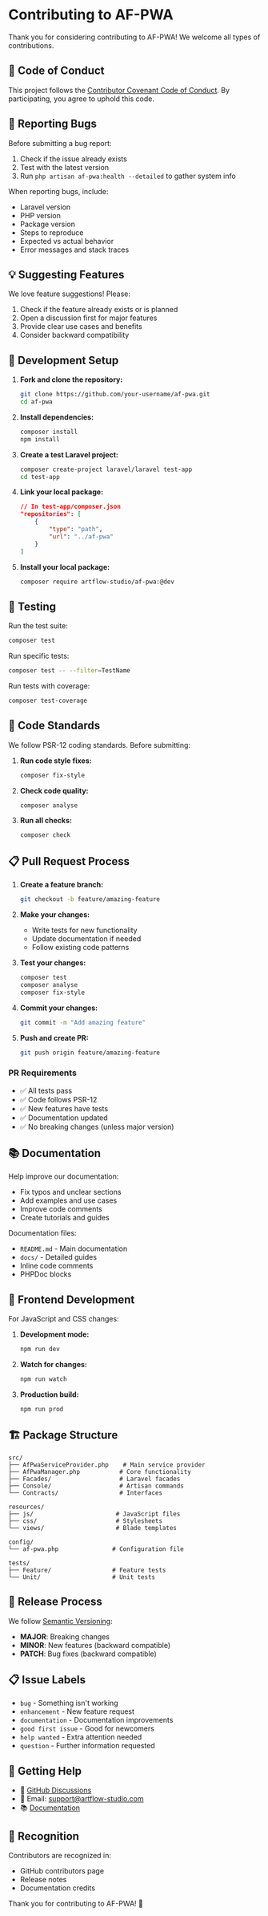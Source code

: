 # Contributing to AF-PWA

Thank you for considering contributing to AF-PWA! We welcome all types of contributions.

## 🤝 Code of Conduct

This project follows the [Contributor Covenant Code of Conduct](CODE_OF_CONDUCT.md). By participating, you agree to uphold this code.

## 🐛 Reporting Bugs

Before submitting a bug report:
1. Check if the issue already exists
2. Test with the latest version
3. Run `php artisan af-pwa:health --detailed` to gather system info

When reporting bugs, include:
- Laravel version
- PHP version
- Package version
- Steps to reproduce
- Expected vs actual behavior
- Error messages and stack traces

## 💡 Suggesting Features

We love feature suggestions! Please:
1. Check if the feature already exists or is planned
2. Open a discussion first for major features
3. Provide clear use cases and benefits
4. Consider backward compatibility

## 🔧 Development Setup

1. **Fork and clone the repository:**
   ```bash
   git clone https://github.com/your-username/af-pwa.git
   cd af-pwa
   ```

2. **Install dependencies:**
   ```bash
   composer install
   npm install
   ```

3. **Create a test Laravel project:**
   ```bash
   composer create-project laravel/laravel test-app
   cd test-app
   ```

4. **Link your local package:**
   ```json
   // In test-app/composer.json
   "repositories": [
       {
           "type": "path",
           "url": "../af-pwa"
       }
   ]
   ```

5. **Install your local package:**
   ```bash
   composer require artflow-studio/af-pwa:@dev
   ```

## 🧪 Testing

Run the test suite:
```bash
composer test
```

Run specific tests:
```bash
composer test -- --filter=TestName
```

Run tests with coverage:
```bash
composer test-coverage
```

## 📝 Code Standards

We follow PSR-12 coding standards. Before submitting:

1. **Run code style fixes:**
   ```bash
   composer fix-style
   ```

2. **Check code quality:**
   ```bash
   composer analyse
   ```

3. **Run all checks:**
   ```bash
   composer check
   ```

## 📋 Pull Request Process

1. **Create a feature branch:**
   ```bash
   git checkout -b feature/amazing-feature
   ```

2. **Make your changes:**
   - Write tests for new functionality
   - Update documentation if needed
   - Follow existing code patterns

3. **Test your changes:**
   ```bash
   composer test
   composer analyse
   composer fix-style
   ```

4. **Commit your changes:**
   ```bash
   git commit -m "Add amazing feature"
   ```

5. **Push and create PR:**
   ```bash
   git push origin feature/amazing-feature
   ```

### PR Requirements

- ✅ All tests pass
- ✅ Code follows PSR-12
- ✅ New features have tests
- ✅ Documentation updated
- ✅ No breaking changes (unless major version)

## 📚 Documentation

Help improve our documentation:

- Fix typos and unclear sections
- Add examples and use cases
- Improve code comments
- Create tutorials and guides

Documentation files:
- `README.md` - Main documentation
- `docs/` - Detailed guides
- Inline code comments
- PHPDoc blocks

## 🎨 Frontend Development

For JavaScript and CSS changes:

1. **Development mode:**
   ```bash
   npm run dev
   ```

2. **Watch for changes:**
   ```bash
   npm run watch
   ```

3. **Production build:**
   ```bash
   npm run prod
   ```

## 🏗️ Package Structure

```
src/
├── AfPwaServiceProvider.php    # Main service provider
├── AfPwaManager.php           # Core functionality
├── Facades/                   # Laravel facades
├── Console/                   # Artisan commands
└── Contracts/                 # Interfaces

resources/
├── js/                       # JavaScript files
├── css/                      # Stylesheets
└── views/                    # Blade templates

config/
└── af-pwa.php               # Configuration file

tests/
├── Feature/                 # Feature tests
└── Unit/                    # Unit tests
```

## 🔄 Release Process

We follow [Semantic Versioning](https://semver.org/):

- **MAJOR**: Breaking changes
- **MINOR**: New features (backward compatible)
- **PATCH**: Bug fixes (backward compatible)

## 📋 Issue Labels

- `bug` - Something isn't working
- `enhancement` - New feature request
- `documentation` - Documentation improvements
- `good first issue` - Good for newcomers
- `help wanted` - Extra attention needed
- `question` - Further information requested

## 🚀 Getting Help

- 💬 [GitHub Discussions](https://github.com/artflow-studio/af-pwa/discussions)
- 📧 Email: support@artflow-studio.com
- 📚 [Documentation](README.md)

## 🙏 Recognition

Contributors are recognized in:
- GitHub contributors page
- Release notes
- Documentation credits

Thank you for contributing to AF-PWA! 🎉
